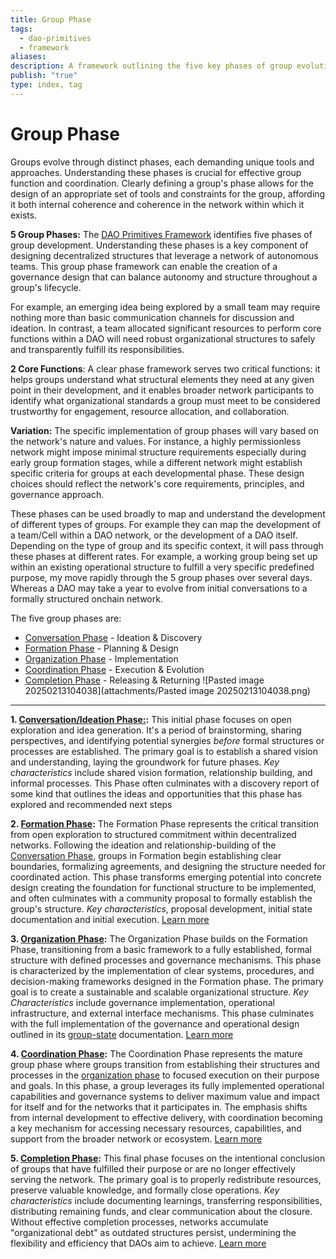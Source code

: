 ```yaml
---
title: Group Phase
tags:
  - dao-primitives
  - framework
aliases: 
description: A framework outlining the five key phases of group evolution, tailored for DAO contexts.
publish: "true"
type: index, tag
---
```


# Group Phase

Groups evolve through distinct phases, each demanding unique tools and approaches. Understanding these phases is crucial for effective group function and coordination. Clearly defining a group's phase allows for the design of an appropriate set of tools and constraints for the group, affording it both internal coherence and coherence in the network within which it exists.

**5 Group Phases:** The [DAO Primitives Framework](artifacts/guides/dao-primitives-framework/dao-primitives-framework.md) identifies five phases of group development. Understanding these phases is a key component of designing decentralized structures that leverage a network of autonomous teams. This group phase framework can enable the creation of a governance design that can balance autonomy and structure throughout a group's lifecycle.

For example, an emerging idea being explored by a small team may require nothing more than basic communication channels for discussion and ideation. In contrast, a team allocated significant resources to perform core functions within a DAO will need robust organizational structures to safely and transparently fulfill its responsibilities.

**2 Core Functions**: A clear phase framework serves two critical functions: it helps groups understand what structural elements they need at any given point in their development, and it enables broader network participants to identify what organizational standards a group must meet to be considered trustworthy for engagement, resource allocation, and collaboration.

**Variation:** The specific implementation of group phases will vary based on the network's nature and values. For instance, a highly permissionless network might impose minimal structure requirements especially during early group formation stages, while a different network might establish specific criteria for groups at each developmental phase. These design choices should reflect the network's core requirements, principles, and governance approach.

These phases can be used broadly to map and understand the development of different types of groups. For example they can map the development of a team/Cell within a DAO network, or the development of a DAO itself. Depending on the type of group and its specific context, it will pass through these phases at different rates. For example, a working group being set up within an existing operational structure to fulfill a very specific predefined purpose, my move rapidly through the 5 group phases over several days. Whereas a DAO may take a year to evolve from initial conversations to a formally structured onchain network.

The five group phases are:

- [Conversation Phase](artifacts/guides/dao-primitives-framework/group-phase/conversation-phase.md) - Ideation & Discovery
- [Formation Phase](artifacts/guides/dao-primitives-framework/group-phase/formation-phase.md) - Planning & Design
- [Organization Phase](artifacts/guides/dao-primitives-framework/group-phase/organization-phase.md) - Implementation
- [Coordination Phase](artifacts/guides/dao-primitives-framework/group-phase/coordination-phase.md) - Execution & Evolution
- [Completion Phase](artifacts/guides/dao-primitives-framework/group-phase/completion-phase.md) - Releasing & Returning
  ![Pasted image 20250213104038](attachments/Pasted image 20250213104038.png)

---

**1. [Conversation/Ideation Phase:](artifacts/guides/dao-primitives-framework/group-phase/conversation-phase.md):** This initial phase focuses on open exploration and idea generation. It's a period of brainstorming, sharing perspectives, and identifying potential synergies _before_ formal structures or processes are established. The primary goal is to establish a shared vision and understanding, laying the groundwork for future phases. _Key characteristics_ include shared vision formation, relationship building, and informal processes. This Phase often culminates with a discovery report of some kind that outlines the ideas and opportunities that this phase has explored and recommended next steps

**2. [Formation Phase](artifacts/guides/dao-primitives-framework/group-phase/formation-phase.md):** The Formation Phase represents the critical transition from open exploration to structured commitment within decentralized networks. Following the ideation and relationship-building of the [Conversation Phase](artifacts/guides/dao-primitives-framework/group-phase/conversation-phase.md), groups in Formation begin establishing clear boundaries, formalizing agreements, and designing the structure needed for coordinated action. This phase transforms emerging potential into concrete design creating the foundation for functional structure to be implemented, and often culminates with a community proposal to formally establish the group's structure. _Key characteristics_, proposal development, initial state documentation and initial execution. [Learn more](artifacts/guides/dao-primitives-framework/group-phase/formation-phase.md)

**3. [Organization Phase](artifacts/guides/dao-primitives-framework/group-phase/organization-phase.md):** The Organization Phase builds on the Formation Phase, transitioning from a basic framework to a fully established, formal structure with defined processes and governance mechanisms. This phase is characterized by the implementation of clear systems, procedures, and decision-making frameworks designed in the Formation phase. The primary goal is to create a sustainable and scalable organizational structure. _Key Characteristics_ include governance implementation, operational infrastructure, and external interface mechanisms. This phase culminates with the full implementation of the governance and operational design outlined in its [group-state](artifacts/guides/dao-primitives-framework/group-state.md) documentation. [Learn more](artifacts/guides/dao-primitives-framework/group-phase/organization-phase.md)

**4. [Coordination Phase](artifacts/guides/dao-primitives-framework/group-phase/coordination-phase.md):** The Coordination Phase represents the mature group phase where groups transition from establishing their structures and processes in the [organization phase](artifacts/guides/dao-primitives-framework/group-phase/organization-phase.md) to focused execution on their purpose and goals. In this phase, a group leverages its fully implemented operational capabilities and governance systems to deliver maximum value and impact for itself and for the networks that it participates in. The emphasis shifts from internal development to effective delivery, with coordination becoming a key mechanism for accessing necessary resources, capabilities, and support from the broader network or ecosystem. [Learn more](artifacts/guides/dao-primitives-framework/group-scale/coordination-scale.md)

**5. [Completion Phase](artifacts/guides/dao-primitives-framework/group-phase/completion-phase.md):**
This final phase focuses on the intentional conclusion of groups that have fulfilled their purpose or are no longer effectively serving the network. The primary goal is to properly redistribute resources, preserve valuable knowledge, and formally close operations. _Key characteristics_ include documenting learnings, transferring responsibilities, distributing remaining funds, and clear communication about the closure. Without effective completion processes, networks accumulate "organizational debt" as outdated structures persist, undermining the flexibility and efficiency that DAOs aim to achieve. [Learn more](artifacts/guides/dao-primitives-framework/group-phase/completion-phase.md)


